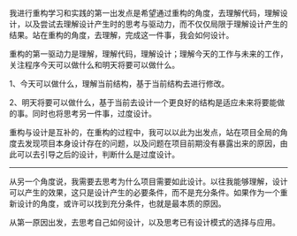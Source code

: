 我进行重构学习和实践的第一出发点是希望通过重构的角度，去理解代码，理解设计，以及尝试去理解设计产生时的思考与驱动力，而不仅仅局限于理解设计产生的结果。站在重构的角度，去理解，完成这一件事，我会如何设计。

重构的第一驱动力是理解，理解代码，理解设计；理解今天的工作与未来的工作，关注程序今天可以做什么和明天将要可以做什么。

1、今天可以做什么，理解当前结构，基于当前结构去进行修改。

2、明天将要可以做什么，基于当前去设计一个更良好的结构是适应未来将要能做的事。同时也将思考另一件事，过度设计。

重构与设计是互补的，在重构的过程中，我可以以此为出发点，站在项目全局的角度去发现项目本身设计存在的问题，以及问题在项目前期没有暴露出来的原因，由此可以去引导之后的设计，判断什么是过度设计。

---

从另一个角度说，我需要去思考为什么项目需要如此设计。以往我能够理解，设计可以产生的效果，这只是设计产生的必要条件，而不是充分条件。如果作为一个重新设计的角度，或许可以找到充分条件，也就是最本质的原因。

从第一原因出发，去思考自己如何设计，以及思考已有设计模式的选择与应用。

